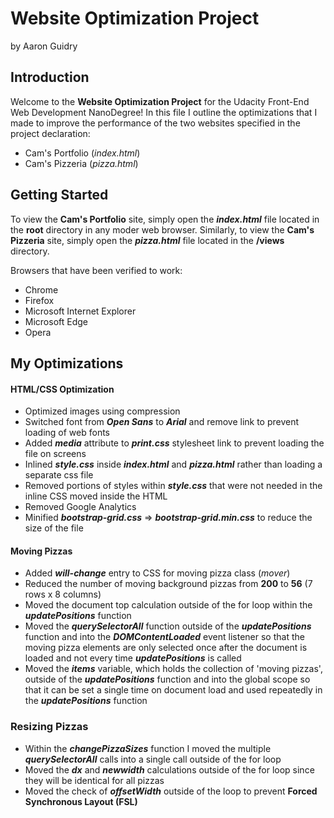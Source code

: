 # Website Optimization Project

by Aaron Guidry


Introduction
------------

Welcome to the **Website Optimization Project** for the Udacity Front-End Web
Development NanoDegree!  In this file I outline the optimizations that I made
to improve the performance of the two websites specified in the project 
declaration:

* Cam's Portfolio (_index.html_)
* Cam's Pizzeria (_pizza.html_)



Getting Started
---------------

To view the **Cam's Portfolio** site, simply open the _**index.html**_ file 
located in the **root** directory in any moder web browser. Similarly, to view
the **Cam's Pizzeria** site, simply open the _**pizza.html**_ file located in 
the **/views** directory.

Browsers that have been verified to work:

* Chrome
* Firefox
* Microsoft Internet Explorer
* Microsoft Edge
* Opera


My Optimizations
-----------

#### HTML/CSS Optimization
* Optimized images using compression
* Switched font from _**Open Sans**_ to _**Arial**_ and remove link to prevent 
loading of web fonts 
* Added _**media**_ attribute to _**print.css**_ stylesheet link to prevent 
loading the file on screens
* Inlined _**style.css**_ inside _**index.html**_ and _**pizza.html**_ rather
than loading a separate css file
* Removed portions of styles within _**style.css**_ that were not needed in the
inline CSS moved inside the HTML
* Removed Google Analytics
* Minified _**bootstrap-grid.css**_ => _**bootstrap-grid.min.css**_ to reduce
the size of the file

#### Moving Pizzas
* Added _**will-change**_ entry to CSS for moving pizza class (_mover_)
* Reduced the number of moving background pizzas from **200** to **56** (7 rows
x 8 columns)
* Moved the document top calculation outside of the for loop within the
_**updatePositions**_ function
* Moved the _**querySelectorAll**_ function outside of the _**updatePositions**_
function and into the _**DOMContentLoaded**_ event listener so that the moving
pizza elements are only selected once after the document is loaded and not every
time _**updatePositions**_ is called
* Moved the _**items**_ variable, which holds the collection of 'moving
pizzas', outside of the _**updatePositions**_ function and into the global
scope so that it can be set a single time on document load and used repeatedly
in the _**updatePositions**_ function

### Resizing Pizzas
* Within the _**changePizzaSizes**_ function I moved the multiple 
_**querySelectorAll**_ calls into a single call outside of the for loop
* Moved the _**dx**_ and _**newwidth**_ calculations outside of the for loop 
since they will be identical for all pizzas
* Moved the check of _**offsetWidth**_ outside of the loop to prevent **Forced
Synchronous Layout (FSL)**









